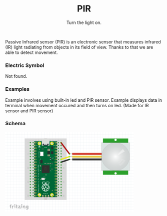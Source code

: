 <div align="center">
  <h1> PIR </h1>
  <p> Turn the light on. </p>
</div>  
<br/>

Passive Infrared sensor (PIR) is an electronic sensor that measures infrared (IR) light radiating from objects in its field of view. 
Thanks to that we are able to detect movement.

### Electric Symbol

Not found.

### Examples


Example involves using built-in led and PIR sensor.
Example displays data in terminal when movement occured and then turns on led.
(Made for IR sensor and PIR sensor)

### Schema
<img src="https://github.com/psp515/MicroPico/blob/PIR/images/pir/pir_schema.png" alt="symbol" height=256/>

